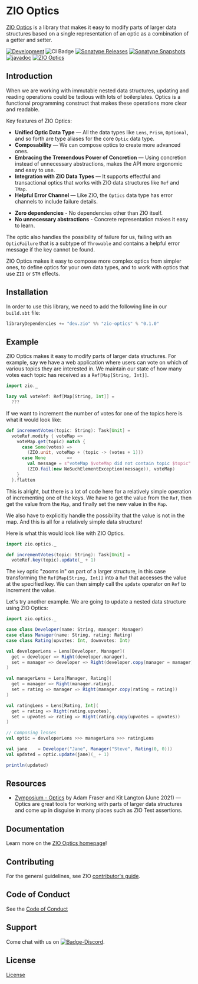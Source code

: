 [//]: # (This file was autogenerated using `zio-sbt-website` plugin via `sbt generateReadme` command.)
[//]: # (So please do not edit it manually. Instead, change "docs/index.md" file or sbt setting keys)
[//]: # (e.g. "readmeDocumentation" and "readmeSupport".)

# ZIO Optics

[ZIO Optics](https://github.com/zio/zio-optics) is a library that makes it easy to modify parts of larger data structures based on a single representation of an optic as a combination of a getter and setter.

[![Development](https://img.shields.io/badge/Project%20Stage-Development-green.svg)](https://github.com/zio/zio/wiki/Project-Stages) ![CI Badge](https://github.com/zio/zio-optics/workflows/CI/badge.svg) [![Sonatype Releases](https://img.shields.io/nexus/r/https/oss.sonatype.org/dev.zio/zio-optics_2.13.svg?label=Sonatype%20Release)](https://oss.sonatype.org/content/repositories/releases/dev/zio/zio-optics_2.13/) [![Sonatype Snapshots](https://img.shields.io/nexus/s/https/oss.sonatype.org/dev.zio/zio-optics_2.13.svg?label=Sonatype%20Snapshot)](https://oss.sonatype.org/content/repositories/snapshots/dev/zio/zio-optics_2.13/) [![javadoc](https://javadoc.io/badge2/dev.zio/zio-optics-docs_2.13/javadoc.svg)](https://javadoc.io/doc/dev.zio/zio-optics-docs_2.13) [![ZIO Optics](https://img.shields.io/github/stars/zio/zio-optics?style=social)](https://github.com/zio/zio-optics)

## Introduction

When we are working with immutable nested data structures, updating and reading operations could be tedious with lots of boilerplates. Optics is a functional programming construct that makes these operations more clear and readable.

Key features of ZIO Optics:

- **Unified Optic Data Type** — All the data types like `Lens`, `Prism`, `Optional`, and so forth are type aliases for the core `Optic` data type.
- **Composability** — We can compose optics to create more advanced ones.
- **Embracing the Tremendous Power of Concretion** — Using concretion instead of unnecessary abstractions, makes the API more ergonomic and easy to use.
- **Integration with ZIO Data Types** — It supports effectful and transactional optics that works with ZIO data structures like `Ref` and `TMap`.
- **Helpful Error Channel** — Like ZIO, the `Optics` data type has error channels to include failure details.
* **Zero dependencies** - No dependencies other than ZIO itself.
* **No unnecessary abstractions** - Concrete representation makes it easy to learn.

The optic also handles the possibility of failure for us, failing with an `OpticFailure` that is a subtype of `Throwable` and contains a helpful error message if the key cannot be found.

ZIO Optics makes it easy to compose more complex optics from simpler ones, to define optics for your own data types, and to work with optics that use `ZIO` or `STM` effects.

## Installation

In order to use this library, we need to add the following line in our `build.sbt` file:

```scala
libraryDependencies += "dev.zio" %% "zio-optics" % "0.1.0"
```

## Example

ZIO Optics makes it easy to modify parts of larger data structures. For example, say we have a web application where users can vote on which of various topics they are interested in. We maintain our state of how many votes each topic has received as a `Ref[Map[String, Int]]`.

```scala
import zio._

lazy val voteRef: Ref[Map[String, Int]] =
  ???
```

If we want to increment the number of votes for one of the topics here is what it would look like:

```scala
def incrementVotes(topic: String): Task[Unit] =
  voteRef.modify { voteMap =>
    voteMap.get(topic) match {
      case Some(votes) =>
        (ZIO.unit, voteMap + (topic -> (votes + 1)))
      case None        =>
        val message = s"voteMap $voteMap did not contain topic $topic"
        (ZIO.fail(new NoSuchElementException(message)), voteMap)
    }
  }.flatten
```

This is alright, but there is a lot of code here for a relatively simple operation of incrementing one of the keys. We have to get the value from the `Ref`, then get the value from the `Map`, and finally set the new value in the `Map`.

We also have to explicitly handle the possibility that the value is not in the map. And this is all for a relatively simple data structure!

Here is what this would look like with ZIO Optics.

[//]: # (TODO: Make this snippet type-safe using mdoc modifer)

```scala
import zio.optics._

def incrementVotes(topic: String): Task[Unit] =
  voteRef.key(topic).update(_ + 1)
```

The `key` optic "zooms in" on part of a larger structure, in this case transforming the `Ref[Map[String, Int]]` into a `Ref` that accesses the value at the specified key. We can then simply call the `update` operator on `Ref` to increment the value.

Let's try another example. We are going to update a nested data structure using ZIO Optics:

```scala
import zio.optics._

case class Developer(name: String, manager: Manager)
case class Manager(name: String, rating: Rating)
case class Rating(upvotes: Int, downvotes: Int)

val developerLens = Lens[Developer, Manager](
  get = developer => Right(developer.manager),
  set = manager => developer => Right(developer.copy(manager = manager))
)

val managerLens = Lens[Manager, Rating](
  get = manager => Right(manager.rating),
  set = rating => manager => Right(manager.copy(rating = rating))
)

val ratingLens = Lens[Rating, Int](
  get = rating => Right(rating.upvotes),
  set = upvotes => rating => Right(rating.copy(upvotes = upvotes))
)

// Composing lenses
val optic = developerLens >>> managerLens >>> ratingLens

val jane    = Developer("Jane", Manager("Steve", Rating(0, 0)))
val updated = optic.update(jane)(_ + 1)

println(updated)
```

## Resources

- [Zymposium - Optics](https://www.youtube.com/watch?v=-km5ohYhJa4) by Adam Fraser and Kit Langton (June 2021) — Optics are great tools for working with parts of larger data structures and come up in disguise in many places such as ZIO Test assertions.

## Documentation

Learn more on the [ZIO Optics homepage](https://zio.dev/zio-optics/)!

## Contributing

For the general guidelines, see ZIO [contributor's guide](https://zio.dev/about/contributing).

## Code of Conduct

See the [Code of Conduct](https://zio.dev/about/code-of-conduct)

## Support

Come chat with us on [![Badge-Discord]][Link-Discord].

[Badge-Discord]: https://img.shields.io/discord/629491597070827530?logo=discord "chat on discord"
[Link-Discord]: https://discord.gg/2ccFBr4 "Discord"

## License

[License](LICENSE)
